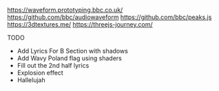 https://waveform.prototyping.bbc.co.uk/
https://github.com/bbc/audiowaveform
https://github.com/bbc/peaks.js
https://3dtextures.me/
https://threejs-journey.com/


TODO

- Add Lyrics For B Section with shadows
- Add Wavy Poland flag using shaders
- Fill out the 2nd half lyrics
- Explosion effect
- Hallelujah